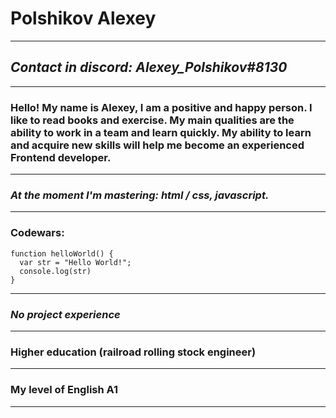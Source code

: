 # **Polshikov Alexey**

---

## _Contact in discord: Alexey_Polshikov#8130_

---

### **Hello! My name is Alexey, I am a positive and happy person. I like to read books and exercise. My main qualities are the ability to work in a team and learn quickly. My ability to learn and acquire new skills will help me become an experienced Frontend developer.**

---

### _At the moment I'm mastering: html / css, javascript._

---

### Codewars:

```
function helloWorld() {
  var str = "Hello World!";
  console.log(str)
}
```

---

### _No project experience_

---

### **Higher education (railroad rolling stock engineer)**

---

### **My level of English A1**

---

